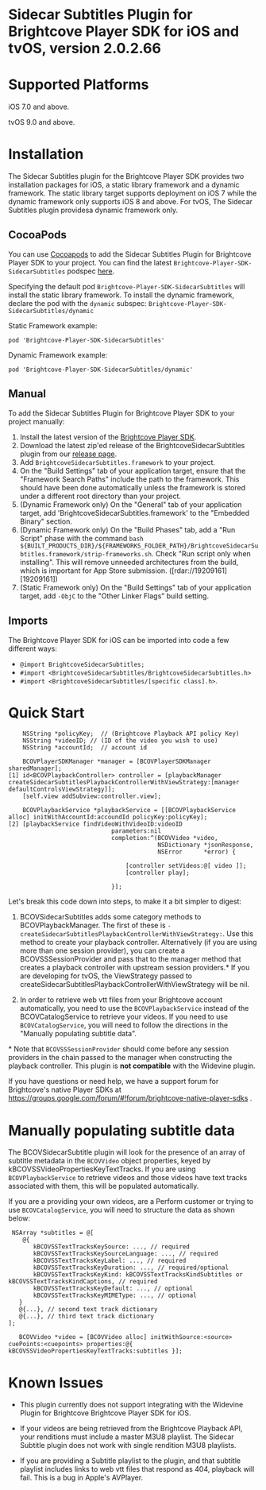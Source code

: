# Sidecar Subtitles Plugin for Brightcove Player SDK for iOS and tvOS, version 2.0.2.66

Supported Platforms
===================

iOS 7.0 and above.

tvOS 9.0 and above.

Installation
============
The Sidecar Subtitles plugin for the Brightcove Player SDK provides two installation packages for iOS, a static library framework and a dynamic framework. The static library target supports deployment on iOS 7 while the dynamic framework only supports iOS 8 and above. For tvOS, The Sidecar Subtitles plugin providesa dynamic framework only.

CocoaPods
--------------

You can use [Cocoapods][cocoapods] to add the Sidecar Subtitles Plugin for Brightcove Player SDK to your project. You can find the latest `Brightcove-Player-SDK-SidecarSubtitles` podspec [here][podspecs].

Specifying the default pod `Brightcove-Player-SDK-SidecarSubtitles` will install the static library framework. To install the dynamic framework, declare the pod with the `dynamic` subspec: `Brightcove-Player-SDK-SidecarSubtitles/dynamic`

Static Framework example:

    pod 'Brightcove-Player-SDK-SidecarSubtitles'
    
Dynamic Framework example:

    pod 'Brightcove-Player-SDK-SidecarSubtitles/dynamic'    
    
Manual
--------------

To add the Sidecar Subtitles Plugin for Brightcove Player SDK to your project manually:

1. Install the latest version of the [Brightcove Player SDK][bcovsdk].
2. Download the latest zip'ed release of the BrightcoveSidecarSubtitles plugin from our [release page][release].
3. Add `BrightcoveSidecarSubtitles.framework` to your project.
4. On the "Build Settings" tab of your application target, ensure that the "Framework Search Paths" include the path to the framework. This should have been done automatically unless the framework is stored under a different root directory than your project.
5. (Dynamic Framework only) On the "General" tab of your application target, add 'BrightcoveSidecarSubtitles.framework' to the "Embedded Binary" section.
6. (Dynamic Framework only) On the "Build Phases" tab, add a "Run Script" phase with the command `bash ${BUILT_PRODUCTS_DIR}/${FRAMEWORKS_FOLDER_PATH}/BrightcoveSidecarSubtitles.framework/strip-frameworks.sh`. Check "Run script only when installing". This will remove unneeded architectures from the build, which is important for App Store submission. ([rdar://19209161][19209161])
7. (Static Framework only) On the "Build Settings" tab of your application target, add `-ObjC` to the "Other Linker Flags" build setting.

Imports
--------------
The Brightcove Player SDK for iOS can be imported into code a few different ways:
* `@import BrightcoveSidecarSubtitles;`
* `#import <BrightcoveSidecarSubtitles/BrightcoveSidecarSubtitles.h>`
* `#import <BrightcoveSidecarSubtitles/[specific class].h>`.

[cocoapods]: http://cocoapods.org
[podspecs]: https://github.com/CocoaPods/Specs/tree/master/Specs/Brightcove-Player-SDK-SidecarSubtitles
[release]: https://github.com/brightcove/brightcove-player-sdk-ios-sidecarsubtitles/releases
[bcovsdk]: https://github.com/brightcove/brightcove-player-sdk-ios
Quick Start
===========


        NSString *policyKey;  // (Brightcove Playback API policy Key)
        NSString *videoID; // (ID of the video you wish to use)
        NSString *accountId;  // account id

        BCOVPlayerSDKManager *manager = [BCOVPlayerSDKManager sharedManager];
    [1] id<BCOVPlaybackController> controller = [playbackManager createSidecarSubtitlesPlaybackControllerWithViewStrategy:[manager defaultControlsViewStrategy]];
        [self.view addSubview:controller.view];

        BCOVPlaybackService *playbackService = [[BCOVPlaybackService alloc] initWithAccountId:accoundId policyKey:policyKey];
    [2] [playbackService findVideoWithVideoID:videoID
                                 parameters:nil
                                 completion:^(BCOVVideo *video,
                                              NSDictionary *jsonResponse,
                                              NSError      *error) {

                                     [controller setVideos:@[ video ]];
                                     [controller play];

                                 }];


Let's break this code down into steps, to make it a bit simpler to digest:

1. BCOVSidecarSubtitles adds some category methods to BCOVPlaybackManager. The first of these is `-createSidecarSubtitlesPlaybackControllerWithViewStrategy:`. Use this method to create your playback controller. Alternatively (if you are using more than one session provider), you can create a BCOVSSSessionProvider and pass that to the manager method that creates a playback controller with upstream session providers.\* If you are developing for tvOS, the ViewStrategy passed to createSidecarSubtitlesPlaybackControllerWithViewStrategy will be nil.

1. In order to retrieve web vtt files from your Brightcove account automatically, you need to use the `BCOVPlaybackService` instead of the BCOVCatalogService to retrieve your videos. If you need to use `BCOVCatalogService`, you will need to follow the directions in the "Manually populating subtitle data".

\* Note that `BCOVSSSessionProvider` should come before any session providers in the chain passed to the manager when constructing the playback controller. This plugin is **not compatible** with the Widevine plugin.

If you have questions or need help, we have a support forum for Brightcove's native Player SDKs at https://groups.google.com/forum/#!forum/brightcove-native-player-sdks .

Manually populating subtitle data
=================================
The BCOVSidecarSubtitle plugin will look for the presence of an array of subtitle metadata in the `BCOVVideo` object properties, keyed by kBCOVSSVideoPropertiesKeyTextTracks. If you are using `BCOVPlaybackService` to retrieve videos and those videos have text tracks associated with them, this will be populated automatically.

If you are a providing your own videos, are a Perform customer or trying to use `BCOVCatalogService`, you will need to structure the data as shown below:

     NSArray *subtitles = @[
        @{
           kBCOVSSTextTracksKeySource: ..., // required
           kBCOVSSTextTracksKeySourceLanguage: ..., // required
           kBCOVSSTextTracksKeyLabel: ..., // required
           kBCOVSSTextTracksKeyDuration: ..., // required/optional
           kBCOVSSTextTracksKeyKind: kBCOVSSTextTracksKindSubtitles or kBCOVSSTextTracksKindCaptions, // required
           kBCOVSSTextTracksKeyDefault: ..., // optional
           kBCOVSSTextTracksKeyMIMEType: ..., // optional
       }
       @{...}, // second text track dictionary
       @{...}, // third text track dictionary
    ];
       
       BCOVVideo *video = [BCOVVideo alloc] initWithSource:<source> cuePoints:<cuepoints> properties:@{ kBCOVSSVideoPropertiesKeyTextTracks:subtitles }];

Known Issues
============

* This plugin currently does not support integrating with the Widevine Plugin for Brightcove Brightcove Player SDK for iOS.

* If your videos are being retrieved from the Brightcove Playback API, your renditions must include a master M3U8 playlist. The Sidecar Subtitle plugin does not work with single rendition M3U8 playlists.

* If you are providing a Subtitle playlist to the plugin, and that subtitle playlist includes links to web vtt files that respond as 404, playback will fail. This is a bug in Apple's AVPlayer.
